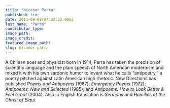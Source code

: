 ```yaml
---
title: "Nicanor Parra"
published: true
date: 2011-09-08T04:22:22.000Z
last_name: "Parra"
contributor_type:
image_path:
image_credit:
featured_image_path:
slug: nicanor-parra
---
```


A Chilean poet and physicist born in 1914, Parra has taken the precision of scientific language and the plain speech of North American modernism and mixed it with his own sardonic humor to invent what he calls “antipoetry,” a poetry pitched against Latin American high rhetoric. New Directions has published _Poems and Antipoems_ (1967); _Emergency Poems_ (1972); _Antipoems: New and Selected_ (1985); and _Antipoems: How to Look Better & Feel Great_ (2004). Also in English translation is _Sermons_ and _Homilies of the Christ of Elqui_.

